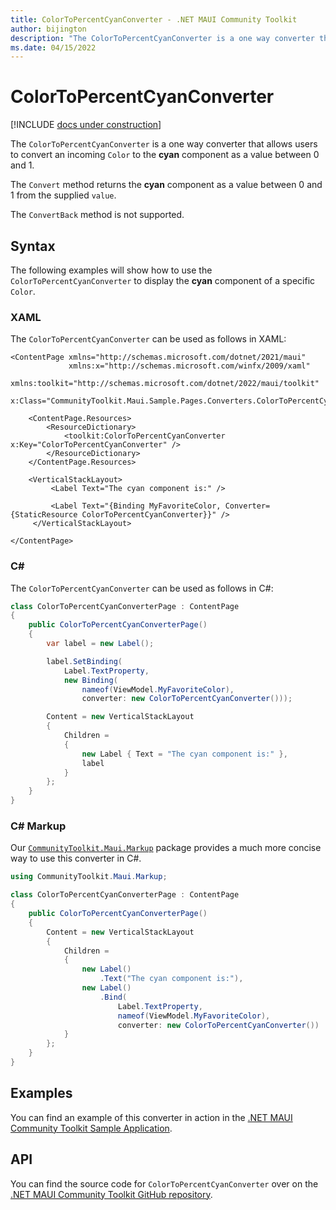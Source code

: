 ```yaml
---
title: ColorToPercentCyanConverter - .NET MAUI Community Toolkit
author: bijington
description: "The ColorToPercentCyanConverter is a one way converter that allows users to convert an incoming Color to the cyan component as a value between 0 and 1."
ms.date: 04/15/2022
---
```


# ColorToPercentCyanConverter

[!INCLUDE [docs under construction](../includes/preview-note.md)]

The `ColorToPercentCyanConverter` is a one way converter that allows users to convert an incoming `Color` to the **cyan** component as a value between 0 and 1.

The `Convert` method returns the **cyan** component as a value between 0 and 1 from the supplied `value`.

The `ConvertBack` method is not supported.

## Syntax

The following examples will show how to use the `ColorToPercentCyanConverter` to display the **cyan** component of a specific `Color`.

### XAML

The `ColorToPercentCyanConverter` can be used as follows in XAML:

```xaml
<ContentPage xmlns="http://schemas.microsoft.com/dotnet/2021/maui"
             xmlns:x="http://schemas.microsoft.com/winfx/2009/xaml"
             xmlns:toolkit="http://schemas.microsoft.com/dotnet/2022/maui/toolkit"
             x:Class="CommunityToolkit.Maui.Sample.Pages.Converters.ColorToPercentCyanConverterPage">

    <ContentPage.Resources>
        <ResourceDictionary>
            <toolkit:ColorToPercentCyanConverter x:Key="ColorToPercentCyanConverter" />
        </ResourceDictionary>
    </ContentPage.Resources>

    <VerticalStackLayout>
         <Label Text="The cyan component is:" />

         <Label Text="{Binding MyFavoriteColor, Converter={StaticResource ColorToPercentCyanConverter}}" />
     </VerticalStackLayout>

</ContentPage>
```

### C#

The `ColorToPercentCyanConverter` can be used as follows in C#:

```csharp
class ColorToPercentCyanConverterPage : ContentPage
{
    public ColorToPercentCyanConverterPage()
    {
        var label = new Label();

 		label.SetBinding(
 			Label.TextProperty,
 			new Binding(
 				nameof(ViewModel.MyFavoriteColor),
 				converter: new ColorToPercentCyanConverter()));

 		Content = new VerticalStackLayout
 		{
 			Children =
 			{
 				new Label { Text = "The cyan component is:" },
 				label
 			}
 		};
    }
}
```

### C# Markup

Our [`CommunityToolkit.Maui.Markup`](../markup/markup.md) package provides a much more concise way to use this converter in C#.

```csharp
using CommunityToolkit.Maui.Markup;

class ColorToPercentCyanConverterPage : ContentPage
{
    public ColorToPercentCyanConverterPage()
    {
        Content = new VerticalStackLayout
 		{
 			Children =
 			{
 				new Label()
 					.Text("The cyan component is:"),
 				new Label()
 					.Bind(
 						Label.TextProperty,
 						nameof(ViewModel.MyFavoriteColor),
 						converter: new ColorToPercentCyanConverter())
 			}
 		};
    }
}
```

## Examples

You can find an example of this converter in action in the [.NET MAUI Community Toolkit Sample Application](https://github.com/CommunityToolkit/Maui/blob/main/samples/CommunityToolkit.Maui.Sample/Pages/Converters/ColorsConverterPage.xaml).

## API

You can find the source code for `ColorToPercentCyanConverter` over on the [.NET MAUI Community Toolkit GitHub repository](https://github.com/CommunityToolkit/Maui/blob/main/src/CommunityToolkit.Maui/Converters/ColorToComponentConverter.shared.cs).
